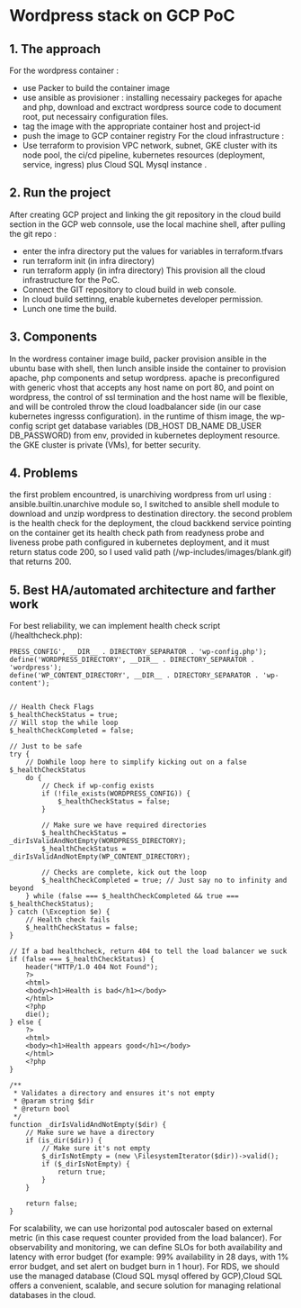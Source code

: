 # Wordpress stack on GCP PoC

## 1. The approach
For the wordpress container :
- use Packer to build the container image
- use ansible as provisioner : installing necessairy packeges for apache and php, download and exctract wordpress source code to document root, put necessairy configuration files.
- tag the image with the appropriate container host and project-id
- push the image to GCP container registry 
For the cloud infrastructure :
- Use terraform to provision VPC network, subnet, GKE cluster with its node pool, the ci/cd pipeline, kubernetes resources (deployment, service, ingress) plus Cloud SQL Mysql instance .

## 2. Run the project
After creating GCP project and linking the git repository in the cloud build section in the GCP web connsole, use the local machine shell, after pulling the git repo :
- enter the infra directory put the values for variables in terraform.tfvars
- run terraform init (in infra directory)
- run terraform apply (in infra directory)
This provision all the cloud infrastructure for the PoC.
- Connect the GIT repository to cloud build in web console.
- In cloud build settinng, enable kubernetes developer permission.
- Lunch one time the build.

## 3. Components
In the wordress container image build, packer provision ansible in the ubuntu base with shell, then lunch ansible inside the container to provision apache, php components and setup wordpress.
apache is preconfigured with generic vhost that accepts any host name on port 80, and point on wordpress, the control of ssl termination and the host name will be flexible, and will be controled throw the cloud loadbalancer side (in our case kubernetes ingresss configuration).
in the runtime of thism image, the wp-config script get database variables (DB_HOST DB_NAME DB_USER DB_PASSWORD) from env, provided in kubernetes deployment resource.
the GKE cluster is private (VMs), for better security.

## 4. Problems
the first problem encountred, is unarchiving wordpress from url using : ansible.builtin.unarchive module
so, I switched to ansible shell module to download and unzip wordpress to destination directory.
the second problem is the health check for the deployment, the cloud backkend service pointing on the container get its health check path from readyness probe and liveness probe path configured in kubernetes deployment, and it must return status code 200, so I used valid path (/wp-includes/images/blank.gif) that returns 200.

## 5. Best HA/automated architecture and farther work
For best reliability, we can implement health check script (/healthcheck.php):
```
PRESS_CONFIG', __DIR__ . DIRECTORY_SEPARATOR . 'wp-config.php');
define('WORDPRESS_DIRECTORY', __DIR__ . DIRECTORY_SEPARATOR . 'wordpress');
define('WP_CONTENT_DIRECTORY', __DIR__ . DIRECTORY_SEPARATOR . 'wp-content');


// Health Check Flags
$_healthCheckStatus = true;
// Will stop the while loop
$_healthCheckCompleted = false;

// Just to be safe
try {
    // DoWhile loop here to simplify kicking out on a false $_healthCheckStatus
    do {
        // Check if wp-config exists
        if (!file_exists(WORDPRESS_CONFIG)) {
            $_healthCheckStatus = false;
        }

        // Make sure we have required directories
        $_healthCheckStatus = _dirIsValidAndNotEmpty(WORDPRESS_DIRECTORY);
        $_healthCheckStatus = _dirIsValidAndNotEmpty(WP_CONTENT_DIRECTORY);

        // Checks are complete, kick out the loop
        $_healthCheckCompleted = true; // Just say no to infinity and beyond
    } while (false === $_healthCheckCompleted && true === $_healthCheckStatus);
} catch (\Exception $e) {
    // Health check fails
    $_healthCheckStatus = false;
}

// If a bad healthcheck, return 404 to tell the load balancer we suck
if (false === $_healthCheckStatus) {
    header("HTTP/1.0 404 Not Found");
    ?>
    <html>
    <body><h1>Health is bad</h1></body>
    </html>
    <?php
    die();
} else {
    ?>
    <html>
    <body><h1>Health appears good</h1></body>
    </html>
    <?php
}

/**
 * Validates a directory and ensures it's not empty
 * @param string $dir
 * @return bool
 */
function _dirIsValidAndNotEmpty($dir) {
    // Make sure we have a directory
    if (is_dir($dir)) {
        // Make sure it's not empty
        $_dirIsNotEmpty = (new \FilesystemIterator($dir))->valid();
        if ($_dirIsNotEmpty) {
            return true;
        }
    }

    return false;
}
```
For scalability, we can use horizontal pod autoscaler based on external metric (in this case request counter provided from the load balancer).
For observability and monitoring, we can define SLOs for both availability and latency with error budget (for example: 99% availability in 28 days, with 1% error budget, and set alert on budget burn in 1 hour).
For RDS, we should use the managed database (Cloud SQL mysql offered by GCP),Cloud SQL offers a convenient, scalable, and secure solution for managing relational databases in the cloud. 
